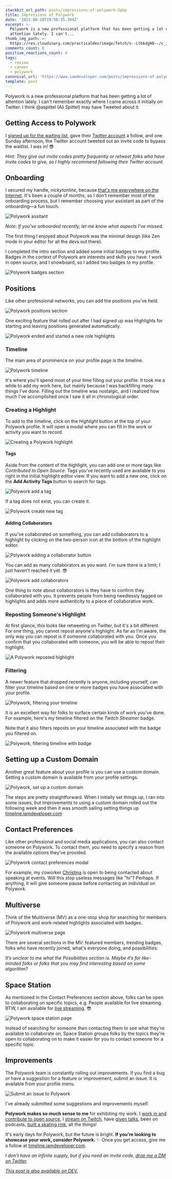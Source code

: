 ```yaml
---
stackbit_url_path: posts/impressions-of-polywork-3pbp
title: Impressions of Polywork
date: '2021-08-18T19:58:35.304Z'
excerpt: >-
  Polywork is a new professional platform that has been getting a lot of
  attention lately. I can't...
thumb_img_path: >-
  https://res.cloudinary.com/practicaldev/image/fetch/s--LtbkdgH0--/c_imagga_scale,f_auto,fl_progressive,h_420,q_auto,w_1000/https://dev-to-uploads.s3.amazonaws.com/uploads/articles/a5quwfpvmt36uxvrfj2j.jpeg
comments_count: 0
positive_reactions_count: 4
tags:
  - review
  - career
  - polywork
canonical_url: 'https://www.iamdeveloper.com/posts/impressions-of-polywork-3pbp/'
template: post
---
```

Polywork is a new professional platform that has been getting a lot of attention lately. I can't remember exactly where I came across it initially on Twitter. I think @aspittel (Ali Spittel) may have Tweeted about it.

## Getting Access to Polywork

I [signed up for the waiting list](https://www.polywork.com/users/sign_up), gave their [Twitter account](https://twitter.com/PolyworkHQ) a follow, and one Sunday afternoon, the Twitter account tweeted out an invite code to bypass the waitlist. I was in! 😎

*Hint: They give out invite codes pretty frequently or retweet folks who have invite codes to give, so I highly recommend following their Twitter account.*

## Onboarding

I secured my handle, *nickytonline*, because [that's me everywhere on the Internet](https://www.iamdeveloper.com/pages/social/). It's been a couple of months, so I don't remember most of the onboarding process, but I remember choosing your assistant as part of the onboarding—a fun touch.

![Polywork assitant](https://dev-to-uploads.s3.amazonaws.com/uploads/articles/hoaz3ladpk05d9endst0.png)

*Note: If you've onboarded recently, let me know what aspects I've missed.*

The first thing I enjoyed about Polywork was the minimal design (like Zen mode in your editor for all the devs out there).

I completed the intro section and added some initial badges to my profile. Badges in the context of Polywork are interests and skills you have. I work in open source, and I snowboard, so I added two badges to my profile.

![Polywork badges section](https://dev-to-uploads.s3.amazonaws.com/uploads/articles/bwyf96wnsevx9juwoe7a.png)

## Positions

Like other professional networks, you can add the positions you've held.

![Polywork positions section](https://dev-to-uploads.s3.amazonaws.com/uploads/articles/wmqggolywg2d1sm3ubu5.png)

One exciting feature that rolled out after I had signed up was Highlights for starting and leaving positions generated automatically.

![Polywork ended and started a new role highlights](https://dev-to-uploads.s3.amazonaws.com/uploads/articles/k3994nynfjawd5cwl5iw.png) 

### Timeline

The main area of prominence on your profile page is the timeline.

![Polywork timeline](https://dev-to-uploads.s3.amazonaws.com/uploads/articles/p27njvml14ijk8zkmcmz.png)
 
It's where you'll spend most of your time filling out your profile. It took me a while to add my work here, but mainly because I was backfilling many things I've done. Filling out the timeline was nostalgic, and I realized how much I've accomplished once I saw it all in chronological order.

### Creating a Highlight

To add to the timeline, click on the *Highlight* button at the top of your Polywork profile. It will open a modal where you can fill in the work or activity you want to record.

![Creating a Polywork highlight](https://dev-to-uploads.s3.amazonaws.com/uploads/articles/1v4e0m9pa4y1or766tcy.png)

#### Tags

Aside from the content of the highlight, you can add one or more tags like *Contributed to Open Source*. Tags you've recently used are available to you right in the initial highlight editor view. If you want to add a new one, click on the **Add Activity Tags** button to search for tags.

![Polywork add a tag](https://dev-to-uploads.s3.amazonaws.com/uploads/articles/bdbbeyyzc4csct3re9db.png)

If a tag does not exist, you can create it.

![Polywork create new tag](https://dev-to-uploads.s3.amazonaws.com/uploads/articles/wo8bormdpemvme4ctchx.png)
 
#### Adding Collaborators

If you've collaborated on something, you can add collaborators to a highlight by clicking on the two-person icon at the bottom of the highlight editor.

![Polywork adding a collaborator button](https://dev-to-uploads.s3.amazonaws.com/uploads/articles/1dd0mrd7z9bjh352ptdr.png)

You can add as many collaborators as you want. I'm sure there is a limit; I just haven't reached it yet. 😎

![Polywork add collaborators](https://dev-to-uploads.s3.amazonaws.com/uploads/articles/s5oeoq25fgta8b70qo49.png)

One thing to note about collaborators is they have to confirm they collaborated with you. It prevents people from being needlessly tagged on highlights and adds more authenticity to a piece of collaborative work.

### Reposting Someone's Highlight

At first glance, this looks like retweeting on Twitter, but it's a bit different. For one thing, you cannot repost anyone's highlight. As far as I’m aware, the only way you can repost is if someone collaborated with you. Once you confirm that you collaborated with someone, you will be able to repost their highlight.

![A Polywork reposted highlight](https://dev-to-uploads.s3.amazonaws.com/uploads/articles/17rxhti3wp0zp2l2915e.png)

### Filtering

A newer feature that dropped recently is anyone, including yourself, can filter your timeline based on one or more badges you have associated with your profile.

![Polywork, filtering your timeline](https://dev-to-uploads.s3.amazonaws.com/uploads/articles/3odk7f4cmxm45bcq2np7.png)

It is an excellent way for folks to surface certain kinds of work you've done. For example, here's my timeline filtered on the *Twitch Streamer* badge.

Note that it also filters reposts on your timeline associated with the badge you filtered on.

![Polywork, filtering timeline with badge](https://dev-to-uploads.s3.amazonaws.com/uploads/articles/weeqa2jg82w1mha7jxe2.png)

## Setting up a Custom Domain

Another great feature about your profile is you can use a custom domain. Setting a custom domain is available from your profile settings.

![Polywork, set up a custom domain](https://dev-to-uploads.s3.amazonaws.com/uploads/articles/2cttxmz8boembroh3ypb.png)

The steps are pretty straightforward. When I initially set things up, I ran into some issues, but improvements to using a custom domain rolled out the following week and then it was smooth sailing setting things up [timeline.iamdeveloper.com](https://timeline.iamdeveloper.com)

## Contact Preferences
Like other professional and social media applications, you can also contact someone on Polywork. To contact them, you need to specify a reason from the available options they’ve provided.

![Polywork contact preferences modal](https://dev-to-uploads.s3.amazonaws.com/uploads/articles/xhltgezs5akylwspnvyi.png)

For example, my coworker [Christina](https://www.polywork.com/cgorton) is open to being contacted about speaking at events. Will this stop useless messages like "hi"? Perhaps. If anything, it will give someone pause before contacting an individual on Polywork.

## Multiverse
Think of the Mulitiverse (MV) as a one-stop shop for searching for members of Polywork and work-related highlights associated with badges.

![Polywork multiverse page](https://dev-to-uploads.s3.amazonaws.com/uploads/articles/dmvsd3klg67x8ty5rj3w.png)

There are several sections in the MV: featured members, trending badges, folks who have recently joined, what's everyone doing, and possibilities.

*It’s unclear to me what the Possibilities section is. Maybe it’s for like-minded folks or folks that you may find interesting based on some algorithm?*

## Space Station
As mentioned in the Contact Preferences section above, folks can be open to collaborating on specific topics, e.g. People available for live streaming. BTW, I am available for [live streaming](https://www.iamdeveloper.com/pages/live-coding/). 😎

![Polywork space station page](https://dev-to-uploads.s3.amazonaws.com/uploads/articles/prvxn4um6ka0pfs3owmg.png)
 
Instead of searching for someone then contacting them to see what they're available to collaborate on, Space Station groups folks by the topics they're open to collaborating on to make it easier for you to contact someone for a specific topic.

## Improvements
The Polywork team is constantly rolling out improvements. If you find a bug or have a suggestion for a feature or improvement, submit an issue. It is available from your profile menu.

![Submit an issue to Polywork](https://dev-to-uploads.s3.amazonaws.com/uploads/articles/lj7r7de2xg0s4z7eesf4.png) 

I've already submitted some suggestions and improvements myself.

**Polywork makes so much sense to me** for exhibiting my work. I [work in and contribute to open source](https://www.polywork.com/nickytonline?badges%5B%5D=Open+Source), I [stream on Twitch](https://www.polywork.com/nickytonline/highlights/af1934a2-8130-457c-9734-3cc6c5e446b3), have [given talks](https://www.polywork.com/nickytonline/highlights/2c5da615-0aef-4494-bc63-f76da0ac3402), been on podcasts, [built a skating rink](https://www.polywork.com/nickytonline/highlights/a6be8320-1f80-4184-a38f-3dc9cba1eca0), all the things! 

It's early days for Polywork, but the future is bright. **If you're looking to showcase your work, consider Polywork.** ✨  Once you get access, give me a follow at [timeline.iamdeveloper.com](https://timeline.iamdeveloper.com).

*I don't have an infinite supply, but if you need an invite code, [drop me a DM on Twitter](https://twitter.com/nickytonline).*


*[This post is also available on DEV.](https://dev.to/nickytonline/impressions-of-polywork-3pbp)*


<script>
const parent = document.getElementsByTagName('head')[0];
const script = document.createElement('script');
script.type = 'text/javascript';
script.src = 'https://cdnjs.cloudflare.com/ajax/libs/iframe-resizer/4.1.1/iframeResizer.min.js';
script.charset = 'utf-8';
script.onload = function() {
    window.iFrameResize({}, '.liquidTag');
};
parent.appendChild(script);
</script>    
